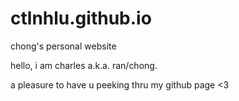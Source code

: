 # ctlnhlu.github.io
chong's personal website

hello, i am charles a.k.a. ran/chong.

a pleasure to have u peeking thru my github page <3